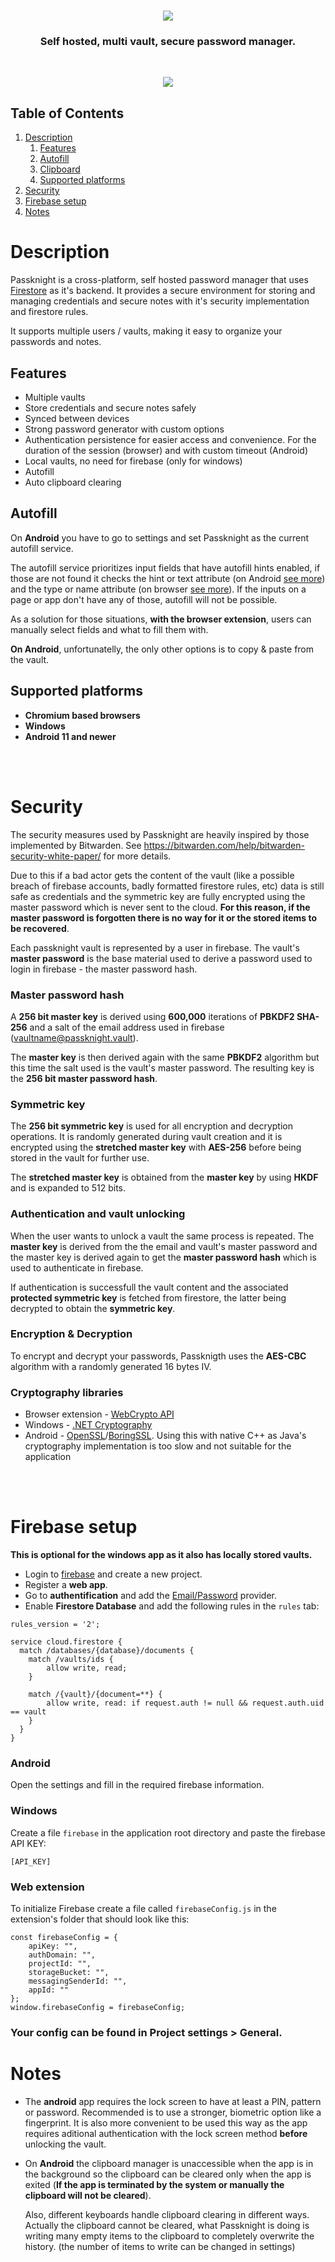 <h1 align="center">
    <img center src="extension/src/assets/logo.svg">
</h1>

<h3 align="center">Self hosted, multi vault, secure password manager.</h3>

<br>
<p align="center">
  <img  src="imgs/img.png"></img>
</p>

## Table of Contents
1. [Description](#description)
    1. [Features](#features)
    2. [Autofill](#autofill)
    3. [Clipboard](#clipboard)
    4. [Supported platforms](#supported-platforms)
2. [Security](#security)
3. [Firebase setup](#firebase-setup)
4. [Notes](#notes)

# Description

Passknight is a cross-platform, self hosted password manager that uses [Firestore](https://firebase.google.com/docs/firestore) as it's backend. It provides a secure environment for storing and managing credentials and secure notes with it's security implementation and firestore rules.

It supports multiple users / vaults, making it easy to organize your passwords and notes.

## Features
- Multiple vaults
- Store credentials and secure notes safely
- Synced between devices
- Strong password generator with custom options
- Authentication persistence for easier access and convenience. For the duration of the session (browser) and with custom timeout (Android)
- Local vaults, no need for firebase (only for windows)
- Autofill
- Auto clipboard clearing

## Autofill

On **Android** you have to go to settings and set Passknight as the current autofill service.

The autofill service prioritizes input fields that have autofill hints enabled, if those are not found it checks the hint or text attribute (on Android [see more](https://github.com/hypertensiune/Passknight/blob/667b58f5b48b04f701651497abd4ed5956ffcbb1/android/app/src/main/java/com/example/passknight/PkAutofillService.kt#L139)) and the type or name attribute (on browser [see more](https://github.com/hypertensiune/Passknight/blob/667b58f5b48b04f701651497abd4ed5956ffcbb1/extension/public/content.js#L51)). If the inputs on a page or app don't have any of those, autofill will not be possible. 

As a solution for those situations, **with the browser extension**, users can manually select fields and what to fill them with.

**On Android**, unfortunatelly, the only other options is to copy & paste from the vault. 


## Supported platforms
- **Chromium based browsers**
- **Windows**
- **Android 11 and newer**

<br><br>

# Security

The security measures used by Passknight are heavily inspired by those implemented by Bitwarden. See https://bitwarden.com/help/bitwarden-security-white-paper/ for more details.

Due to this if a bad actor gets the content of the vault (like a possible breach of firebase accounts, badly formatted firestore rules, etc) data is still safe as credentials and the symmetric key are fully encrypted using the master password which is never sent to the cloud. **For this reason, if the master password is forgotten there is no way for it or the stored items to be recovered**.

Each passknight vault is represented by a user in firebase. The vault's **master password** is the base material used to derive a password used to login in firebase - the master password hash.

### Master password hash 

A **256 bit master key** is derived using **600,000** iterations of **PBKDF2 SHA-256** and a salt of the email address used in firebase (vaultname@passknight.vault).

The **master key** is then derived again with the same **PBKDF2** algorithm but this time the salt used is the vault's master password. The resulting key is the **256 bit master password hash**.

### Symmetric key

The **256 bit symmetric key** is used for all encryption and decryption operations. It is randomly generated during vault creation and it is encrypted using the **stretched master key** with **AES-256** before being stored in the vault for further use.

The **stretched master key** is obtained from the **master key** by using **HKDF** and is expanded to 512 bits.

### Authentication and vault unlocking

When the user wants to unlock a vault the same process is repeated. The **master key** is derived from the the email and vault's master password and the master key is derived again to get the **master password hash** which is used to authenticate in firebase.

If authentication is successfull the vault content and the associated **protected symmetric key** is fetched from firestore, the latter being decrypted to obtain the **symmetric key**.

### Encryption & Decryption

To encrypt and decrypt your passwords, Passknigth uses the **AES-CBC** algorithm with a randomly generated 16 bytes IV.


### Cryptography libraries

- Browser extension - [WebCrypto API](https://developer.mozilla.org/en-US/docs/Web/API/Web_Crypto_API)
- Windows - [.NET Cryptography](https://learn.microsoft.com/en-us/dotnet/standard/security/cryptography-model)
- Android - [OpenSSL](https://www.openssl.org/)/[BoringSSL](https://boringssl.googlesource.com/boringssl). Using this with native C++ as Java's cryptography implementation is too slow and not suitable for the application

<br><br>

# Firebase setup

**This is optional for the windows app as it also has locally stored vaults.**

- Login to [firebase](https://firebase.com) and create a new project.
- Register a **web app**. 
- Go to **authentification** and add the <u>Email/Password</u> provider.
- Enable **Firestore Database** and add the following rules in the ```rules``` tab:
```
rules_version = '2';

service cloud.firestore {
  match /databases/{database}/documents {
    match /vaults/ids {
    	allow write, read;
    }
    
    match /{vault}/{document=**} {
    	allow write, read: if request.auth != null && request.auth.uid == vault
    }
  }
}
```

### Android

Open the settings and fill in the required firebase information.

### Windows

Create a file ```firebase``` in the application root directory and paste the firebase API KEY:
```
[API_KEY]
```

### Web extension
To initialize Firebase create a file called ```firebaseConfig.js``` in the extension's folder that should look like this:
```
const firebaseConfig = {
    apiKey: "",
    authDomain: "",
    projectId: "",
    storageBucket: "",
    messagingSenderId: "",
    appId: ""
};
window.firebaseConfig = firebaseConfig;
```

### Your config can be found in Project settings > General.

# Notes

- The **android** app requires the lock screen to have at least a PIN, pattern or password. Recommended is to use a stronger, biometric option like a fingerprint. It is also more convenient to be used this way as the app requires aditional authentication with the lock screen method **before** unlocking the vault.

- On **Android** the clipboard manager is unaccessible when the app is in the background so the clipboard can be cleared only when the app is exited (**If the app is terminated by the system or manually the clipboard will not be cleared**). 

  Also, different keyboards handle clipboard clearing in different ways. Actually the clipboard cannot be cleared, what Passknight is doing is writing many empty items to the clipboard to completely overwrite the history. (the number of items to write can be changed in settings)